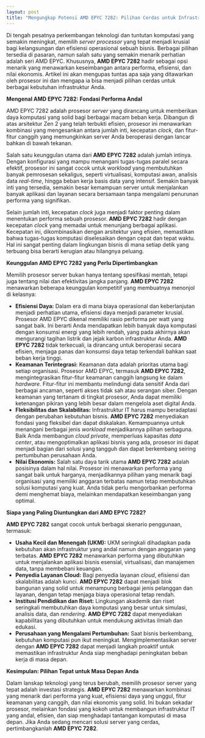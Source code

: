```yaml
---
layout: post
title: "Mengungkap Potensi AMD EPYC 7282: Pilihan Cerdas untuk Infrastruktur Anda"
---
```


Di tengah pesatnya perkembangan teknologi dan tuntutan komputasi yang semakin meningkat, memilih *server processor* yang tepat menjadi krusial bagi kelangsungan dan efisiensi operasional sebuah bisnis. Berbagai pilihan tersedia di pasaran, namun salah satu yang semakin menarik perhatian adalah seri AMD EPYC. Khususnya, **AMD EPYC 7282** hadir sebagai opsi menarik yang menawarkan keseimbangan antara performa, efisiensi, dan nilai ekonomis. Artikel ini akan mengupas tuntas apa saja yang ditawarkan oleh prosesor ini dan mengapa ia bisa menjadi pilihan cerdas untuk berbagai kebutuhan infrastruktur Anda.

**Mengenal AMD EPYC 7282: Fondasi Performa Andal**

AMD EPYC 7282 adalah prosesor *server* yang dirancang untuk memberikan daya komputasi yang solid bagi berbagai macam beban kerja. Dibangun di atas arsitektur Zen 2 yang telah terbukti efisien, prosesor ini menawarkan kombinasi yang mengesankan antara jumlah inti, kecepatan *clock*, dan fitur-fitur canggih yang memungkinkan server Anda beroperasi dengan lancar bahkan di bawah tekanan.

Salah satu keunggulan utama dari **AMD EPYC 7282** adalah jumlah intinya. Dengan konfigurasi yang mampu menangani tugas-tugas paralel secara efektif, prosesor ini sangat cocok untuk *workload* yang membutuhkan banyak pemrosesan sekaligus, seperti virtualisasi, komputasi awan, analisis data *real-time*, hingga beban kerja basis data yang intensif. Semakin banyak inti yang tersedia, semakin besar kemampuan server untuk menjalankan banyak aplikasi dan layanan secara bersamaan tanpa mengalami penurunan performa yang signifikan.

Selain jumlah inti, kecepatan *clock* juga menjadi faktor penting dalam menentukan performa sebuah prosesor. **AMD EPYC 7282** hadir dengan kecepatan *clock* yang memadai untuk menunjang berbagai aplikasi. Kecepatan ini, dikombinasikan dengan arsitektur yang efisien, memastikan bahwa tugas-tugas komputasi diselesaikan dengan cepat dan tepat waktu. Hal ini sangat penting dalam lingkungan bisnis di mana setiap detik yang terbuang bisa berarti kerugian atau hilangnya peluang.

**Keunggulan AMD EPYC 7282 yang Perlu Dipertimbangkan**

Memilih prosesor server bukan hanya tentang spesifikasi mentah, tetapi juga tentang nilai dan efektivitas jangka panjang. **AMD EPYC 7282** menawarkan beberapa keunggulan kompetitif yang membuatnya menonjol di kelasnya:

*   **Efisiensi Daya:** Dalam era di mana biaya operasional dan keberlanjutan menjadi perhatian utama, efisiensi daya menjadi parameter krusial. Prosesor AMD EPYC dikenal memiliki rasio performa per watt yang sangat baik. Ini berarti Anda mendapatkan lebih banyak daya komputasi dengan konsumsi energi yang lebih rendah, yang pada akhirnya akan mengurangi tagihan listrik dan jejak karbon infrastruktur Anda. **AMD EPYC 7282** tidak terkecuali, ia dirancang untuk beroperasi secara efisien, menjaga panas dan konsumsi daya tetap terkendali bahkan saat beban kerja tinggi.
*   **Keamanan Terintegrasi:** Keamanan data adalah prioritas utama bagi setiap organisasi. Prosesor AMD EPYC, termasuk **AMD EPYC 7282**, mengintegrasikan fitur-fitur keamanan canggih langsung ke dalam *hardware*. Fitur-fitur ini membantu melindungi data sensitif Anda dari berbagai ancaman, seperti akses tidak sah atau serangan siber. Dengan keamanan yang tertanam di tingkat prosesor, Anda dapat memiliki ketenangan pikiran yang lebih besar dalam mengelola aset digital Anda.
*   **Fleksibilitas dan Skalabilitas:** Infrastruktur IT harus mampu beradaptasi dengan perubahan kebutuhan bisnis. **AMD EPYC 7282** menyediakan fondasi yang fleksibel dan dapat diskalakan. Kemampuannya untuk menangani berbagai jenis *workload* menjadikannya pilihan serbaguna. Baik Anda membangun *cloud private*, memperluas kapasitas *data center*, atau mengoptimalkan aplikasi bisnis yang ada, prosesor ini dapat menjadi bagian dari solusi yang tangguh dan dapat berkembang seiring pertumbuhan perusahaan Anda.
*   **Nilai Ekonomis:** Salah satu daya tarik utama **AMD EPYC 7282** adalah posisinya dalam hal nilai. Prosesor ini menawarkan performa yang sangat baik untuk harganya, menjadikannya pilihan yang menarik bagi organisasi yang memiliki anggaran terbatas namun tetap membutuhkan solusi komputasi yang kuat. Anda tidak perlu mengorbankan performa demi menghemat biaya, melainkan mendapatkan keseimbangan yang optimal.

**Siapa yang Paling Diuntungkan dari AMD EPYC 7282?**

**AMD EPYC 7282** sangat cocok untuk berbagai skenario penggunaan, termasuk:

*   **Usaha Kecil dan Menengah (UKM):** UKM seringkali dihadapkan pada kebutuhan akan infrastruktur yang andal namun dengan anggaran yang terbatas. **AMD EPYC 7282** menawarkan performa yang dibutuhkan untuk menjalankan aplikasi bisnis esensial, virtualisasi, dan manajemen data, tanpa membebani keuangan.
*   **Penyedia Layanan Cloud:** Bagi penyedia layanan *cloud*, efisiensi dan skalabilitas adalah kunci. **AMD EPYC 7282** dapat menjadi blok bangunan yang solid untuk menampung berbagai jenis pelanggan dan layanan, dengan tetap menjaga biaya operasional tetap rendah.
*   **Institusi Pendidikan dan Riset:** Lingkungan akademik dan riset seringkali membutuhkan daya komputasi yang besar untuk simulasi, analisis data, dan *rendering*. **AMD EPYC 7282** dapat menyediakan kapabilitas yang dibutuhkan untuk mendukung aktivitas ilmiah dan edukasi.
*   **Perusahaan yang Mengalami Pertumbuhan:** Saat bisnis berkembang, kebutuhan komputasi pun ikut meningkat. Mengimplementasikan server dengan **AMD EPYC 7282** dapat menjadi langkah proaktif untuk memastikan infrastruktur Anda siap menghadapi peningkatan beban kerja di masa depan.

**Kesimpulan: Pilihan Tepat untuk Masa Depan Anda**

Dalam lanskap teknologi yang terus berubah, memilih prosesor server yang tepat adalah investasi strategis. **AMD EPYC 7282** menawarkan kombinasi yang menarik dari performa yang kuat, efisiensi daya yang unggul, fitur keamanan yang canggih, dan nilai ekonomis yang solid. Ini bukan sekadar prosesor, melainkan fondasi yang kokoh untuk membangun infrastruktur IT yang andal, efisien, dan siap menghadapi tantangan komputasi di masa depan. Jika Anda sedang mencari solusi server yang cerdas, pertimbangkanlah **AMD EPYC 7282**.
